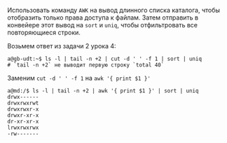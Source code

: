 Использовать команду `AWK` на вывод длинного списка каталога, чтобы
отобразить только права доступа к файлам. Затем отправить в конвейере
этот вывод на `sort` и `uniq`, чтобы отфильтровать все повторяющиеся
строки.

Возьмем ответ из задачи 2 урока 4:
```text
a@gb-udt:~$ ls -l | tail -n +2 | cut -d ' ' -f 1 | sort | uniq
# `tail -n +2` не выводит первую строку `total 40`
```

Заменим `cut -d ' ' -f 1` на `awk '{ print $1 }'`
```text
a@md:/$ ls -l | tail -n +2 | awk '{ print $1 }' | sort | uniq
drwx------
drwxrwxrwt
drwxrwxr-x
drwxr-xr-x
dr-xr-xr-x
lrwxrwxrwx
-rw-------
```
